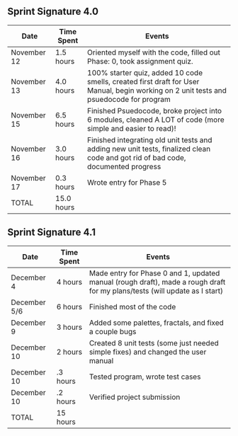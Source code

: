 ## Sprint Signature 4.0

| Date         | Time Spent | Events
|--------------|------------|--------------------
| November 12  | 1.5 hours  | Oriented myself with the code, filled out Phase: 0, took assignment quiz.
| November 13  | 4.0 hours  | 100% starter quiz, added 10 code smells, created first draft for User Manual, begin working on 2 unit tests and psuedocode for program
| November 15  | 6.5 hours  | Finished Psuedocode, broke project into 6 modules, cleaned A LOT of code (more simple and easier to read)!
| November 16  | 3.0 hours  | Finished integrating old unit tests and adding new unit tests, finalized clean code and got rid of bad code, documented progress
| November 17  | 0.3 hours  | Wrote entry for Phase 5
| TOTAL        | 15.0 hours | 


## Sprint Signature 4.1

| Date         | Time Spent | Events
|--------------|------------|--------------------
| December 4   | 4 hours    | Made entry for Phase 0 and 1, updated manual (rough draft), made a rough draft for my plans/tests (will update as I start)
| December 5/6 | 6 hours    | Finished most of the code 
| December 9   | 3 hours    | Added some palettes, fractals, and fixed a couple bugs
| December 10  | 2 hours    | Created 8 unit tests (some just needed simple fixes) and changed the user manual
| December 10  | .3 hours   | Tested program, wrote test cases
| December 10  | .2 hours   | Verified project submission
| TOTAL        | 15 hours   | 
